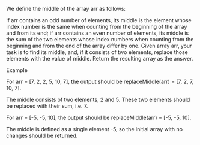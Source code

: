 We define the middle of the array arr as follows:

if arr contains an odd number of elements, its middle is the element whose index number is the same when counting from the beginning of the array and from its end;
if arr contains an even number of elements, its middle is the sum of the two elements whose index numbers when counting from the beginning and from the end of the array differ by one.
Given array arr, your task is to find its middle, and, if it consists of two elements, replace those elements with the value of middle. Return the resulting array as the answer.

Example

For arr = [7, 2, 2, 5, 10, 7], the output should be
replaceMiddle(arr) = [7, 2, 7, 10, 7].

The middle consists of two elements, 2 and 5. These two elements should be replaced with their sum, i.e. 7.

For arr = [-5, -5, 10], the output should be
replaceMiddle(arr) = [-5, -5, 10].

The middle is defined as a single element -5, so the initial array with no changes should be returned.